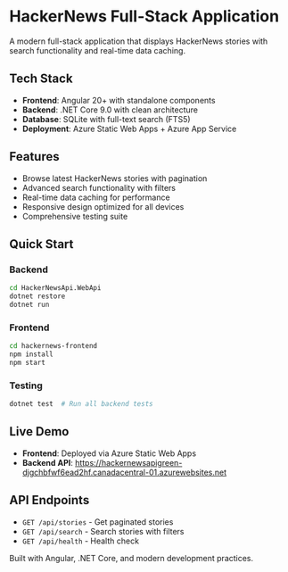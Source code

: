 # HackerNews Full-Stack Application

A modern full-stack application that displays HackerNews stories with search functionality and real-time data caching.

## Tech Stack
- **Frontend**: Angular 20+ with standalone components
- **Backend**: .NET Core 9.0 with clean architecture
- **Database**: SQLite with full-text search (FTS5)
- **Deployment**: Azure Static Web Apps + Azure App Service

## Features
- Browse latest HackerNews stories with pagination
- Advanced search functionality with filters
- Real-time data caching for performance
- Responsive design optimized for all devices
- Comprehensive testing suite

## Quick Start

### Backend
```bash
cd HackerNewsApi.WebApi
dotnet restore
dotnet run
```

### Frontend
```bash
cd hackernews-frontend
npm install
npm start
```

### Testing
```bash
dotnet test  # Run all backend tests
```

## Live Demo
- **Frontend**: Deployed via Azure Static Web Apps
- **Backend API**: https://hackernewsapigreen-djgchbfwf6ead2hf.canadacentral-01.azurewebsites.net

## API Endpoints
- `GET /api/stories` - Get paginated stories
- `GET /api/search` - Search stories with filters
- `GET /api/health` - Health check

Built with Angular, .NET Core, and modern development practices.